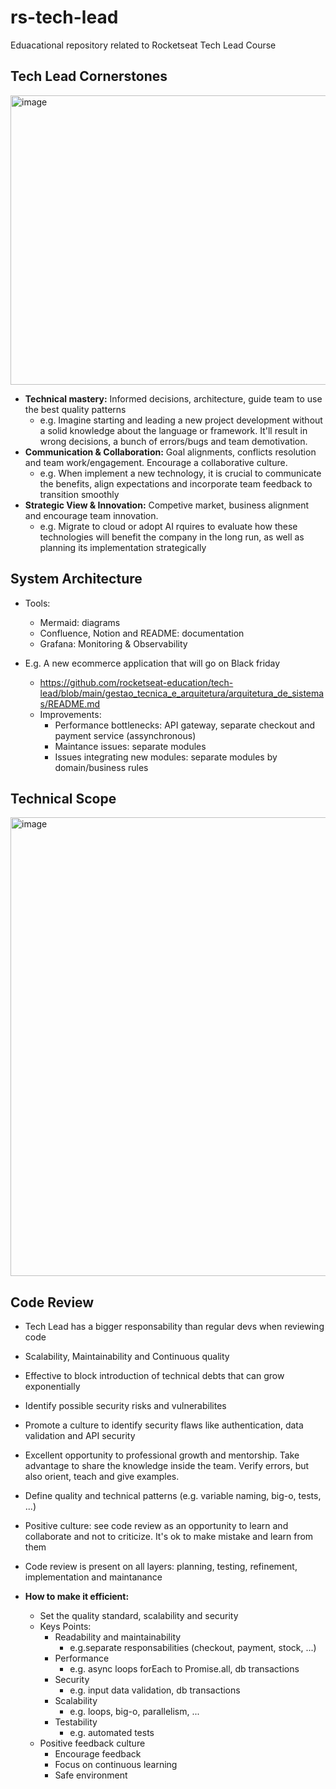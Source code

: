# rs-tech-lead
Eduacational repository related to Rocketseat Tech Lead Course

## Tech Lead Cornerstones
<img width="532" height="463" alt="image" src="https://github.com/user-attachments/assets/685ab74f-f87a-45cc-a0c9-5cd746d77c04" />

- **Technical mastery:** Informed decisions, architecture, guide team to use the best quality patterns
  - e.g. Imagine starting and leading a new project development without a solid knowledge about the language or framework. It'll result in wrong decisions, a bunch of errors/bugs and team demotivation. 
- **Communication & Collaboration:** Goal alignments, conflicts resolution and team work/engagement. Encourage a collaborative culture.
  - e.g. When implement a new technology, it is crucial to communicate the benefits, align expectations and incorporate team feedback to transition smoothly 
- **Strategic View & Innovation:** Competive market, business alignment and encourage team innovation.
  - e.g. Migrate to cloud or adopt AI rquires to evaluate how these technologies will benefit the company in the long run, as well as planning its implementation strategically
 
## System Architecture
- Tools:
  - Mermaid: diagrams
  - Confluence, Notion and README: documentation
  - Grafana: Monitoring & Observability
 
- E.g. A new ecommerce application that will go on Black friday
  - https://github.com/rocketseat-education/tech-lead/blob/main/gestao_tecnica_e_arquitetura/arquitetura_de_sistemas/README.md
  - Improvements:
    -  Performance bottlenecks: API gateway, separate checkout and payment service (assynchronous)
    -  Maintance issues: separate modules
    -  Issues integrating new modules: separate modules by domain/business rules
   
## Technical Scope
<img width="855" height="734" alt="image" src="https://github.com/user-attachments/assets/455c545f-a872-454e-96c3-6f64914b6704" />

## Code Review
- Tech Lead has a bigger responsability than regular devs when reviewing code
- Scalability, Maintainability and Continuous quality
- Effective to block introduction of technical debts that can grow exponentially
- Identify possible security risks and vulnerabilites
- Promote a culture to identify security flaws like authentication, data validation and API security
- Excellent opportunity to professional growth and mentorship. Take advantage to share the knowledge inside the team. Verify errors, but also orient, teach and give examples.
- Define quality and technical patterns (e.g. variable naming, big-o, tests, ...)
- Positive culture: see code review as an opportunity to learn and collaborate and not to criticize. It's ok to make mistake and learn from them
- Code review is present on all layers: planning, testing, refinement, implementation and maintanance

- **How to make it efficient:**
  - Set the quality standard, scalability and security
  - Keys Points:
    - Readability and maintainability
      - e.g.separate responsabilities (checkout, payment, stock, ...) 
    - Performance
      - e.g. async loops forEach to Promise.all, db transactions
    - Security
      - e.g. input data validation, db transactions
    - Scalability
      - e.g. loops, big-o, parallelism, ... 
    - Testability
      - e.g. automated tests
  - Positive feedback culture
    - Encourage feedback
    - Focus on continuous learning
    - Safe environment  
